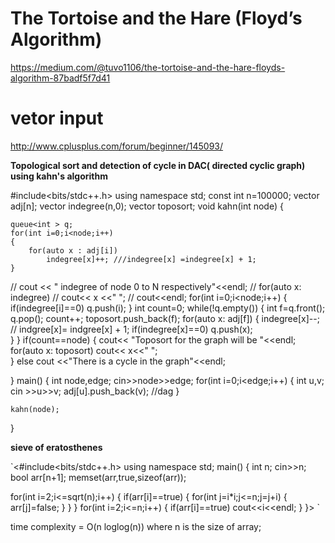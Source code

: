 # The Tortoise and the Hare (Floyd’s Algorithm)
https://medium.com/@tuvo1106/the-tortoise-and-the-hare-floyds-algorithm-87badf5f7d41
# vetor input
http://www.cplusplus.com/forum/beginner/145093/



**Topological sort and detection of cycle in DAC( directed cyclic graph) using kahn's algorithm**


#include<bits/stdc++.h>
using namespace std;
const int n=100000;
vector<int> adj[n];
vector<int> indegree(n,0);
vector<int> toposort;
void kahn(int node)
{
	
	queue<int > q;
	for(int i=0;i<node;i++)
	{
		for(auto x : adj[i])
			indegree[x]++; ///indegree[x] =indegree[x] + 1;
	}
//	cout << " indegree of node 0 to N respectively"<<endl;
//	for(auto x: indegree)
//		cout<< x <<" ";
//		cout<<endl;
	for(int i=0;i<node;i++)
	{
		if(indegree[i]==0)
			q.push(i);
	}
	int count=0;
	while(!q.empty())
	{
		int f=q.front();
		q.pop();
		count++;
		toposort.push_back(f);
		for(auto x: adj[f])
		{
			indegree[x]--;  // indgree[x]= indgree[x] + 1;
			if(indegree[x]==0)
				q.push(x);	
		}
	}
	if(count==node)
	{
		cout<< "Toposort for the graph will be "<<endl;
		for(auto x: toposort)
		cout<< x<<" ";	
	}
	else
		cout <<"There is a cycle in the graph"<<endl;
	
}
main()
{
	int node,edge;
	cin>>node>>edge;
	for(int i=0;i<edge;i++)
	{
		int u,v; cin >>u>>v;
		adj[u].push_back(v); //dag
	}
	
	kahn(node);
}
	
	
**sieve of eratosthenes**
	
`<#include<bits/stdc++.h>
using namespace std;
main()
{
  int n;
  cin>>n;
  bool arr[n+1];
  memset(arr,true,sizeof(arr));
  
  for(int i=2;i<=sqrt(n);i++)
  {
  	if(arr[i]==true)
  	{
  		for(int j=i*i;j<=n;j=j+i)
  		{
  			arr[j]=false;
		}
	}
  }
  for(int i=2;i<=n;i++)
  {
  	if(arr[i]==true)
  		cout<<i<<endl;
  }
}>
 `
			      
time complexity = O(n loglog(n)) 
			      where n is the size of array;
			      
